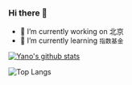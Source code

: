 ### Hi there 👋

<!--
**LjyYano/LjyYano** is a ✨ _special_ ✨ repository because its `README.md` (this file) appears on your GitHub profile.

Here are some ideas to get you started:

- 🔭 I’m currently working on ...
- 🌱 I’m currently learning ...
- 👯 I’m looking to collaborate on ...
- 🤔 I’m looking for help with ...
- 💬 Ask me about ...
- 📫 How to reach me: ...
- 😄 Pronouns: ...
- ⚡ Fun fact: ...
-->

- 🔭 I’m currently working on 北京
- 🌱 I’m currently learning `指数基金`

[![Yano's github stats](https://github-readme-stats.vercel.app/api?username=LjyYano)](https://github.com/LjyYano/Thinking_in_Java_MindMapping)

![Top Langs](https://github-readme-stats.vercel.app/api/top-langs/?username=LjyYano&show_icons=true)
